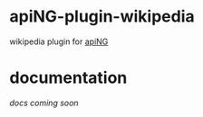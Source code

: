 # apiNG-plugin-wikipedia
wikipedia plugin for [apiNG](https://github.com/JohnnyTheTank/apiNG)

# documentation
_docs coming soon_